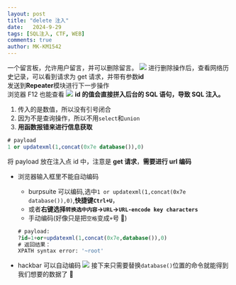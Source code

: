 ```yaml
---
layout: post
title: "delete 注入"
date:   2024-9-29
tags: [SQL注入, CTF, WEB]
comments: true
author: MK-KM1542
---
```


一个留言板，允许用户留言，并可以删除留言。
![](https://i-blog.csdnimg.cn/blog_migrate/62a675aef7e9b3868de0d4a28322fb2b.png)
进行删除操作后，查看网络历史记录，可以看到请求为 get 请求，并带有参数**id**  
发送到**Repeater**模块进行下一步操作  
浏览器 F12 也能查看
![](https://i-blog.csdnimg.cn/blog_migrate/71429eadc913fb60c03099d8b2e79461.png)
**id 的值会直接拼入后台的 SQL 语句，导致 SQL 注入。**

1. 传入的是数值，所以没有引号闭合
2. 因为不是查询操作，所以不用`select`和`union`
3. **用函数报错来进行信息获取**

```sql
# payload
1 or updatexml(1,concat(0x7e database()),0)
```

将 payload 放在注入点 id 中，注意是 **get 请求**，**需要进行 url 编码**

- 浏览器输入框里不能自动编码
  - burpsuite 可以编码,选中`1 or updatexml(1,concat(0x7e database()),0)`,**快捷键`Ctrl+U`**，
  - 或者**右键选择`转换选中内容`->`URL`->`URL-encode key characters`**
  - 手动编码(好像只是把`空格`变成`+`号 🤔)

  ```sql
  # payload:
  ?id=1+or+updatexml(1,concat(0x7e,database()),0)
  # 返回结果：
  XPATH syntax error: '~root'
  ```

- hackbar 可以自动编码
  ![](https://i-blog.csdnimg.cn/blog_migrate/b86333bd4f0ade4aae80cf676691f690.png)
  接下来只需要替换`database()`位置的命令就能得到我们想要的数据了 🤗

